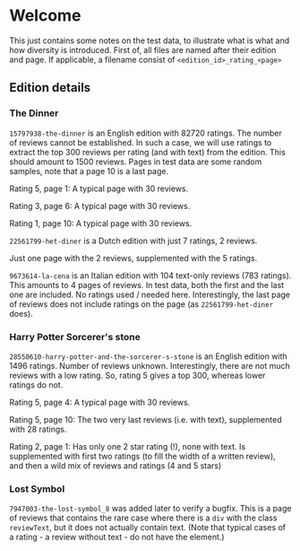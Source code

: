 # Welcome

This just contains some notes on the test data, to illustrate what is what and
how diversity is introduced. First of, all files are named after their edition and page.
If applicable, a filename consist of `<edition_id>_rating_<page>`

## Edition details

### The Dinner

`15797938-the-dinner` is an English edition with 82720 ratings. The number of reviews cannot be established.
In such a case, we will use ratings to extract the top 300 reviews per rating (and with text) from the edition.
This should amount to 1500 reviews. Pages in test data are some random samples, note that a page 10 is a last page.

Rating 5, page 1: A typical page with 30 reviews.

Rating 3, page 6: A typical page with 30 reviews.

Rating 1, page 10: A typical page with 30 reviews.

`22561799-het-diner` is a Dutch edition with just 7 ratings, 2 reviews.

Just one page with the 2 reviews, supplemented with the 5 ratings.

`9673614-la-cena` is an Italian edition with 104 text-only reviews (783 ratings).
This amounts to 4 pages of reviews. In test data, both the first and the last one are included.
No ratings used / needed here.
Interestingly, the last page of reviews does not include ratings on the page (as `22561799-het-diner` does).

### Harry Potter Sorcerer's stone

`28550610-harry-potter-and-the-sorcerer-s-stone` is an English edition with 1496 ratings. Number of reviews unknown.
Interestingly, there are not much reviews with a low rating. So, rating 5 gives a top 300, whereas lower ratings do not.

Rating 5, page 4: A typical page with 30 reviews.

Rating 5, page 10: The two very last reviews (i.e. with text), supplemented with 28 ratings.

Rating 2, page 1: Has only one 2 star rating (!), none with text. Is supplemented with first two ratings (to fill the width of a written review), and then a wild mix of reviews and ratings (4 and 5 stars)

### Lost Symbol

`7947003-the-lost-symbol_8` was added later to verify a bugfix. This is a page of reviews that contains the rare case where there is a `div` with the class `reviewText`, but it does not actually contain text. (Note that typical cases of a rating - a review without text - do not have the element.)
